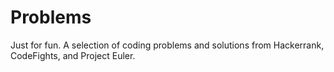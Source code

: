 # Problems

Just for fun. A selection of coding problems and solutions from Hackerrank, CodeFights, and Project Euler.
